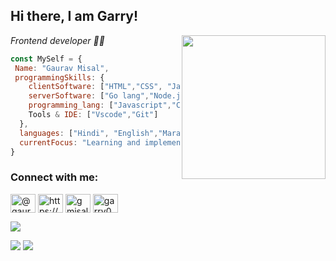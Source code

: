 <p align="center">
<!--  <img align="center" width="700" src="https://foodaddiction.com/wp-content/uploads/2021/03/animated-presentation-software-header.gif"> -->
</p>
<h2> Hi there, I am Garry!</h2>
<img align='right' src="https://media.giphy.com/media/HEPwfdu6T6svpPE1eN/giphy.gif" width="230" eight="230">
<p><em> Frontend developer 👨‍💻</em></p>

```javascript
const MySelf = {
 Name: "Gaurav Misal",
 programmingSkills: {
    clientSoftware: ["HTML","CSS", "JavaScript", "Tailwind-Css", "React.js", "Redux.js","Next.js"],
    serverSoftware: ["Go lang","Node.js","Strapi"],
    programming_lang: ["Javascript","C","Python","Java","Cpp","Go lang"]
    Tools & IDE: ["Vscode","Git"]
  },
  languages: ["Hindi", "English","Marathi"],
  currentFocus: "Learning and implementing"
}
```

<h3 align="left">Connect with me:</h3>
<p align="left">
<a href="https://twitter.com/@gauravmisal8" target="blank"><img align="center" src="https://raw.githubusercontent.com/rahuldkjain/github-profile-readme-generator/master/src/images/icons/Social/twitter.svg" alt="@gauravmisal8" height="30" width="40" /></a>
<a href="https://linkedin.com/in/https://www.linkedin.com/in/gaurav-misal-962a01205" target="blank"><img align="center" src="https://raw.githubusercontent.com/rahuldkjain/github-profile-readme-generator/master/src/images/icons/Social/linked-in-alt.svg" alt="https://www.linkedin.com/in/gaurav-misal-962a01205" height="30" width="40" /></a>
<a href="https://instagram.com/gmisal2002@gmail.com" target="blank"><img align="center" src="https://raw.githubusercontent.com/rahuldkjain/github-profile-readme-generator/master/src/images/icons/Social/instagram.svg" alt="gmisal2002@gmail.com" height="30" width="40" /></a>
<a href="https://www.leetcode.com/Garry028" target="blank"><img align="center" src="https://raw.githubusercontent.com/rahuldkjain/github-profile-readme-generator/master/src/images/icons/Social/leet-code.svg" alt="garry000" height="30" width="40" /></a>

</p>
<img src="https://komarev.com/ghpvc/?username=Garry028&color=dc143c">


<p>
<img src="https://github-readme-stats.vercel.app/api/top-langs/?username=Garry028">
<img src="https://github-readme-stats.vercel.app/api?username=Garry028">

</p>

